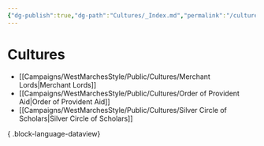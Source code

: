 ```yaml
---
{"dg-publish":true,"dg-path":"Cultures/_Index.md","permalink":"/cultures/index/","title":"_Cultures (Index)","tags":["culture"],"dgShowFileTree":true}
---
```


# Cultures
- [[Campaigns/WestMarchesStyle/Public/Cultures/Merchant Lords\|Merchant Lords]]
- [[Campaigns/WestMarchesStyle/Public/Cultures/Order of Provident Aid\|Order of Provident Aid]]
- [[Campaigns/WestMarchesStyle/Public/Cultures/Silver Circle of Scholars\|Silver Circle of Scholars]]

{ .block-language-dataview}


